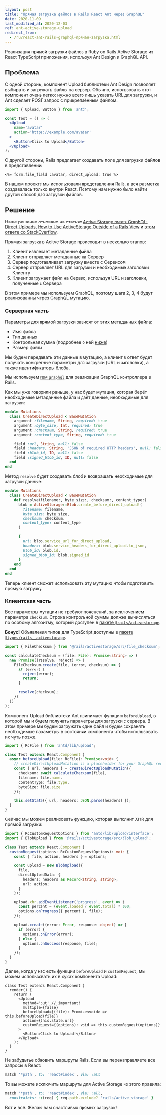 ```yaml
---
layout: post
title: "Прямая загрузка файлов в Rails React Ant через GraphQL"
date: 2020-11-09
last_modified_at: 2020-12-03
ref: ant-active-storage-upload
redirect_from:
  - /ru/react-ant-rails-graphql-прямая-загрузка.html
---
```

Реализация прямой загрузки
файлов в Ruby on Rails Active Storage из React TypeScript приложения,
используя Ant Design и GraphQL API.

## Проблема
С одной стороны, компонент Upload библиотеки Ant Design позволяет выбирать и загружать файлы
на сервер. Обычно, использовать этот компонент очень легко: нужно всего лишь
указать URL для загрузки, и Ant сделает POST запрос с прикреплённым файлом.

```jsx
import { Upload, Button } from 'antd';

const Test = () => (
  <Upload
    name='avatar'
    action='https://example.com/avatar'
  >
    <Button>Click to Upload</Button>
  </Upload>
);
```

С другой стороны, Rails предлагает создавать поле для загрузки файлов в представлении:
```erb
<%= form.file_field :avatar, direct_upload: true %>
```

В нашем проекте мы использовали представления Rails, а вся разметка создавалась
только внутри React. Поэтому нам нужно было найти другой способ для загрузки файлов.

## Решение
Наше решение основано на статьях
[Active Storage meets GraphQL: Direct Uploads](https://evilmartians.com/chronicles/active-storage-meets-graphql-direct-uploads),
[How to Use ActiveStorage Outside of a Rails View](https://cameronbothner.com/activestorage-beyond-rails-views/)
и [этом ответе со StackOverflow](https://cameronbothner.com/activestorage-beyond-rails-views/).

Прямая загрузка в Acitve Storage происходит в несколько этапов:
1. Клиент извлекает метаданные файла
2. Клиент отправляет метаданные на Сервер
3. Сервер подготавливает загрузку вместе с Сервисом
4. Сервер отправляет URL для загрузки и необходимые заголовки Клиенту
5. Клиент загружает файл на Сервис, используя URL и заголовки, полученные с Сервера

В этом примере мы используем GraphQL, поэтому шаги 2, 3, 4 будут реализованны
через GraphQL мутацию.

### Серверная часть

Параметры для прямой загрузки зависят от этих метаданных файла:
* Имя файла
* Тип данных
* Контрольная сумма (подробнее о ней [ниже](#клиентская-часть))
* Размер файла

Мы будем передавать эти данные в мутацию, а клиент в ответ будет получать
конкретные параметры для загрузки (URL и заголовки), а также идентификаторы
блоба.

Мы используем [гем `graphql`](https://graphql-ruby.org) для реализации GraphQL
контроллера в Rails.

Как мы уже говорили раньше, у нас будет мутация, которая берёт необходимые
метаданные файла и даёт данные, необходимые для загрузки:
```ruby
module Mutations
  class CreateDirectUpload < BaseMutation
    argument :filename, String, required: true
    argument :byte_size, Int, required: true
    argument :checksum, String, required: true
    argument :content_type, String, required: true

    field :url, String, null: false
    field :headers, String, 'JSON of required HTTP headers', null: false
    field :blob_id, ID, null: false
    field :signed_blob_id, ID, null: false
  end
end
```

Метод `resolve` будет создавать блоб и возвращать необходимые для загрузки данные:
```ruby
module Mutations
  class CreateDirectUpload < BaseMutation
    def resolve(filename:, byte_size:, checksum:, content_type:)
      blob = ActiveStorage::Blob.create_before_direct_upload!(
        filename: filename,
        byte_size: byte_size,
        checksum: checksum,
        content_type: content_type
      )

      {
        url: blob.service_url_for_direct_upload,
        headers: blob.service_headers_for_direct_upload.to_json,
        blob_id: blob.id,
        signed_blob_id: blob.signed_id
      }
    end
  end
end
```

Теперь клиент сможет использовать эту мутацию чтобы подготовить прямую загрузку.

### Клиентская часть
Все параметры мутации не требуют пояснений, за исключением параметра `checksum`.
Строка контрольной суммы должна вычисляться по особому алгоритму, который
доступен в [пакете `@rails/activestorage`](https://www.npmjs.com/package/@rails/activestorage).

**Бонус!** Объявления типов для TypeScript доступны в
[пакете `@types/rails__activestorage`](https://www.npmjs.com/package/@types/rails__activestorage).

```ts
import { FileChecksum } from '@rails/activestorage/src/file_checksum';

const calculateChecksum = (file: File): Promise<string> => (
  new Promise((resolve, reject) => (
    FileChecksum.create(file, (error, checksum) => {
      if (error) {
        reject(error);
        return;
      }

      resolve(checksum);
    })
  ))
);
```

Компонент Upload библиотеки Ant принимает функцию `beforeUpload`, в которой
мы и будем получать параметры для загрузки с сервера. В этом примере мы
будем загружать один файл и будем сохранять необходимые параметры в состоянии
компонента чтобы использовать их чуть позже.
```ts
import { RcFile } from 'antd/lib/upload';

class Test extends React.Component {
  async beforeUpload(file: RcFile): Promise<void> {
    // createDirectUploadMutation is a placeholder for your GraphQL request method
    const { url, headers } = createDirectUploadMutation({
      checksum: await calculateChecksum(file),
      filename: file.name.
      contentType: file.type,
      byteSize: file.size
    });

    this.setState({ url, headers: JSON.parse(headers) });
  }
}
```

Сейчас мы можем реализовать функцию, которая выполнит XHR для прямой загрузки:
```ts
import { RcCustomRequestOptions } from 'antd/lib/upload/interface';
import { BlobUpload } from '@rails/activestorage/src/blob_upload';

class Test extends React.Component {
  customRequest(options: RcCustomRequestOptions): void {
    const { file, action, headers } = options;

    const upload = new BlobUpload({
      file,
      directUploadData: {
        headers: headers as Record<string, string>;
        url: action;
      }
    });

    upload.xhr.addEventListener('progress', event => {
      const percent = (event.loaded / event.total) * 100;
      options.onProgress({ percent }, file);
    });

    upload.create((error: Error, response: object) => {
      if (error) {
        options.onError(error);
      } else {
        options.onSuccess(response, file);
      }
    });
  }
}
```

Далее, когда у нас есть функции `beforeUpload` и `customRequest`, мы
можем использовать их в хуках компонента Upload:
```tsx
class Test extends React.Component {
  render() {
    return (
      <Upload
        method='put' // important!
        multiple={false}
        beforeUpload={(file): Promise<void> => this.beforeUpload(file)}
        action={this.state.url}
        customRequest={(options): void => this.customRequest(options)}
      >
        <Button>Click to Upload!</Button>
      </Upload>
    );
  }
}
```

Не забудьтье обновить маршруты Rails. Если вы перенаправляете все запросы
в React:
```ruby
match '*path', to: 'react#index', via: :all
```

То вы можете исключить маршруты для Active Storage из этого правила:
```ruby
match '*path', to: 'react#index', via: :all,
  constraints: ->(req) { req.path.exclude? 'rails/active_storage' }
```

Вот и всё. Желаю вам счастливых прямых загрузок!
